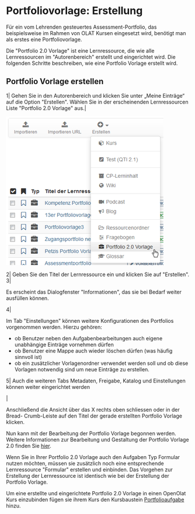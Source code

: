 # Portfoliovorlage: Erstellung

Für ein vom Lehrenden gesteuertes Assessment-Portfolio, das beispielsweise im
Rahmen von OLAT Kursen eingesetzt wird, benötigt man als erstes eine
Portfoliovorlage.

Die "Portfolio 2.0 Vorlage" ist eine Lernressource, die wie alle
Lernressourcen im "Autorenbereich" erstellt und eingerichtet wird. Die
folgenden Schritte beschreiben, wie eine Portfolio Vorlage erstellt wird.

Portfolio Vorlage erstellen  
---  
1| Gehen Sie in den Autorenbereich und klicken Sie unter „Meine Einträge“ auf
die Option "Erstellen". Wählen Sie in der erscheinenden Lernressourcen Liste
"Portfolio 2.0 Vorlage" aus.|

  

![](assets/portfolio_erstellen.png)  
  
2| Geben Sie den Titel der Lernressource ein und klicken Sie auf "Erstellen".  
3|

Es erscheint das Dialogfenster "Informationen", das sie bei Bedarf weiter
ausfüllen können.  
  
4|

Im Tab "Einstellungen" können weitere Konfigurationen des Portfolios
vorgenommen werden. Hierzu gehören:

  * ob Benutzer neben den Aufgabenbearbeitungen auch eigene unabhängige Einträge vornehmen dürfen
  * ob Benutzer eine Mappe auch wieder löschen dürfen (was häufig sinnvoll ist)
  * ob ein zusätzlicher Vorlagenordner verwendet werden soll und ob diese Vorlagen notwendig sind um neue Einträge zu erstellen.

  
5| Auch die weiteren Tabs Metadaten, Freigabe, Katalog und Einstellungen
können weiter eingerichtet werden  
  
|

Anschließend die Ansicht über das X rechts oben schliessen oder in der Bread-
Crumb-Leiste auf den Titel der gerade erstellten Portfolio Vorlage klicken.  

Nun kann mit der Bearbeitung der Portfolio Vorlage begonnen werden.  
Weitere Informationen zur Bearbeitung und Gestaltung der Portfolio Vorlage 2.0
finden Sie
[hier](Portfoliovorlage%EF%B9%95+Administration+und+Bearbeitung.html).  
  
Wenn Sie in Ihrer Portfolio 2.0 Vorlage auch den Aufgaben Typ Formular nutzen
möchten, müssen sie zusätzlich noch eine entsprechende Lernressource
"Formular" erstellen und einbinden. Das Vorgehen zur Erstellung der
Lernressource ist identisch wie bei der Erstellung der Portfolio Vorlage.

Um eine erstellte und eingerichtete Portfolio 2.0 Vorlage in einen OpenOlat
Kurs einzubinden fügen sie ihrem Kurs den Kursbaustein [Portfolioaufgabe
](Portfolioaufgabe+erstellen.html)hinzu.

